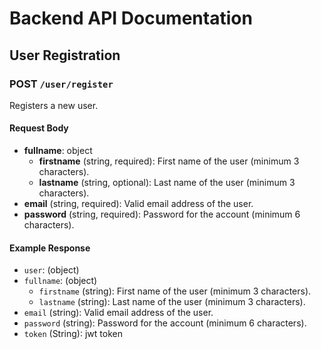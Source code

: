 # Backend API Documentation

## User Registration

### POST `/user/register`

Registers a new user.

#### Request Body

- **fullname**: object
  - **firstname** (string, required): First name of the user (minimum 3 characters).
  - **lastname** (string, optional): Last name of the user (minimum 3 characters).
- **email** (string, required): Valid email address of the user.
- **password** (string, required): Password for the account (minimum 6 characters).

#### Example Response

- `user`: (object)
- `fullname`: (object)
  - `firstname` (string): First name of the user (minimum 3 characters).
  - `lastname` (string): Last name of the user (minimum 3 characters).
- `email` (string): Valid email address of the user.
- `password` (string): Password for the account (minimum 6 characters).
- `token` (String): jwt token

